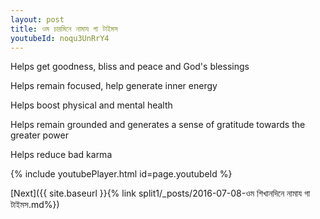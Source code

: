 ```yaml
---
layout: post
title: ওম চারমিনে নামায গা টাইমস
youtubeId: noqu3UnRrY4
---
```

 
 
Helps get goodness, bliss and peace and God's blessings
 
Helps remain focused, help generate inner energy 
 
Helps boost physical and mental health 
 
Helps remain grounded and generates a sense of gratitude towards the greater power 
 
Helps reduce bad karma
 
 
 
 


{% include youtubePlayer.html id=page.youtubeId %}
 
[Next]({{ site.baseurl }}{% link  split1/_posts/2016-07-08-ওম শিখানদিনে নামায গা টাইমস.md%})
 
